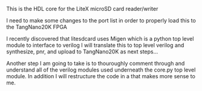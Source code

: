 This is the HDL core for the LiteX microSD card reader/writer

I need to make some changes to the port list in order to properly load this to the TangNano20K FPGA

I recently discovered that litesdcard uses Migen which is a python top level module to interface to verilog
 I will translate this to top level verilog and synthesize, pnr, and upload to TangNano20K as next steps...

Another step I am going to take is to thouroughly comment through and understand all of the verilog modules used
 underneath the core.py top level module. In addition I will restructure the code in a that makes more sense to me.

